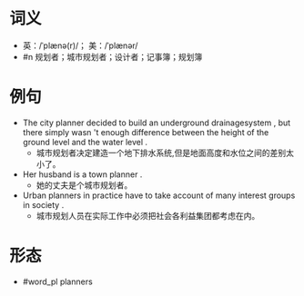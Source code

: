 # 词义
- 英：/ˈplænə(r)/； 美：/ˈplænər/
- #n 规划者；城市规划者；设计者；记事簿；规划簿
# 例句
- The city planner decided to build an underground drainagesystem , but there simply wasn 't enough difference between the height of the ground level and the water level .
	- 城市规划者决定建造一个地下排水系统,但是地面高度和水位之间的差别太小了。
- Her husband is a town planner .
	- 她的丈夫是个城市规划者。
- Urban planners in practice have to take account of many interest groups in society .
	- 城市规划人员在实际工作中必须把社会各利益集团都考虑在内。
# 形态
- #word_pl planners

